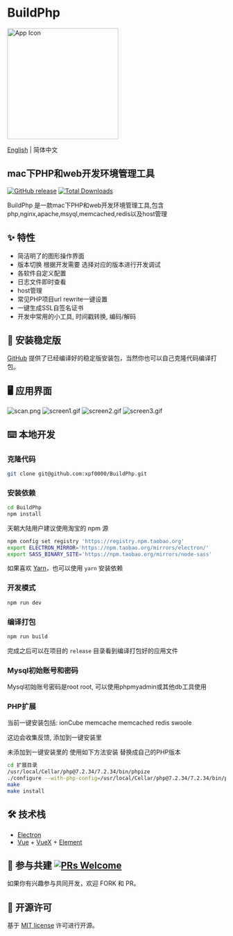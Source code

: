 # BuildPhp

<img src="https://raw.githubusercontent.com/xpf0000/BuildPhp/master/static/512x512.png" width="256" alt="App Icon" />

[English](./README.md) | 简体中文

## mac下PHP和web开发环境管理工具

[![GitHub release](https://img.shields.io/github/release/xpf0000/BuildPhp.svg)](https://github.com/xpf0000/BuildPhp/releases)  [![Total Downloads](https://img.shields.io/github/downloads/xpf0000/BuildPhp/total.svg)](https://github.com/xpf0000/BuildPhp/releases)

BuildPhp 是一款mac下PHP和web开发环境管理工具,包含php,nginx,apache,msyql,memcached,redis以及host管理
## ✨ 特性

- 简洁明了的图形操作界面
- 版本切换 根据开发需要 选择对应的版本进行开发调试
- 各软件自定义配置
- 日志文件即时查看
- host管理
- 常见PHP项目url rewrite一键设置
- 一键生成SSL自签名证书
- 开发中常用的小工具, 时间戳转换, 编码/解码

## 💽 安装稳定版

[GitHub](https://github.com/xpf0000/BuildPhp/releases) 提供了已经编译好的稳定版安装包，当然你也可以自己克隆代码编译打包。

## 🖥 应用界面

![scan.png](https://raw.githubusercontent.com/xpf0000/BuildPhp/master/screenshots/scan.jpg)
![screen1.gif](https://raw.githubusercontent.com/xpf0000/BuildPhp/master/screenshots/screen1.gif)
![screen2.gif](https://raw.githubusercontent.com/xpf0000/BuildPhp/master/screenshots/screen2.gif)
![screen3.gif](https://raw.githubusercontent.com/xpf0000/BuildPhp/master/screenshots/screen3.gif)

## ⌨️ 本地开发

### 克隆代码

```bash
git clone git@github.com:xpf0000/BuildPhp.git
```

### 安装依赖

```bash
cd BuildPhp
npm install
```

天朝大陆用户建议使用淘宝的 npm 源

```bash
npm config set registry 'https://registry.npm.taobao.org'
export ELECTRON_MIRROR='https://npm.taobao.org/mirrors/electron/'
export SASS_BINARY_SITE='https://npm.taobao.org/mirrors/node-sass'
```

如果喜欢 [Yarn](https://yarnpkg.com/)，也可以使用 `yarn` 安装依赖

### 开发模式

```bash
npm run dev
```

### 编译打包

```bash
npm run build
```

完成之后可以在项目的 `release` 目录看到编译打包好的应用文件

### Mysql初始账号和密码

Mysql初始账号密码是root root, 可以使用phpmyadmin或其他db工具使用

### PHP扩展

当前一键安装包括: ionCube memcache memcached redis swoole

这边会收集反馈, 添加到一键安装里

未添加到一键安装里的 使用如下方法安装 替换成自己的PHP版本

```bash
cd 扩展目录
/usr/local/Cellar/php@7.2.34/7.2.34/bin/phpize
./configure --with-php-config=/usr/local/Cellar/php@7.2.34/7.2.34/bin/php-config
make
make install
```


## 🛠 技术栈

- [Electron](https://electronjs.org/)
- [Vue](https://vuejs.org/) + [VueX](https://vuex.vuejs.org/) + [Element](https://element.eleme.io)

## 🤝 参与共建 [![PRs Welcome](https://img.shields.io/badge/PRs-welcome-brightgreen.svg?style=flat)](http://makeapullrequest.com)

如果你有兴趣参与共同开发，欢迎 FORK 和 PR。

## 📜 开源许可

基于 [MIT license](https://opensource.org/licenses/MIT) 许可进行开源。
